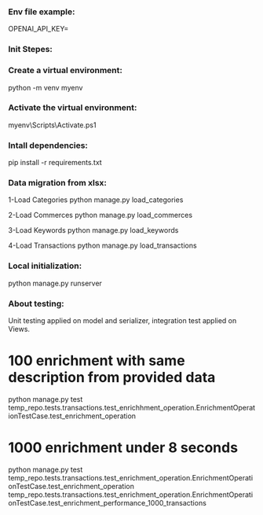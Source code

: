 
### Env file example: 
OPENAI_API_KEY=

### Init Stepes:
### Create a virtual environment:
python -m venv myenv

### Activate the virtual environment:
myenv\Scripts\Activate.ps1

### Intall dependencies:
pip install -r requirements.txt

### Data migration from xlsx:
1-Load Categories
python manage.py load_categories

2-Load Commerces
python manage.py load_commerces

3-Load Keywords
python manage.py load_keywords

4-Load Transactions
python manage.py load_transactions

### Local initialization:
python manage.py runserver

### About testing:
Unit testing applied on model and serializer, integration test applied on Views. 
# 100 enrichment with same description from provided data
python manage.py test temp_repo.tests.transactions.test_enrichhment_operation.EnrichmentOperationTestCase.test_enrichment_operation
# 1000 enrichment under 8 seconds 
python manage.py test temp_repo.tests.transactions.test_enrichment_operation.EnrichmentOperationTestCase.test_enrichment_operation temp_repo.tests.transactions.test_enrichment_operation.EnrichmentOperationTestCase.test_enrichment_performance_1000_transactions
